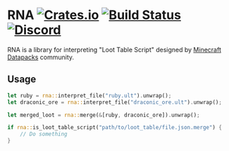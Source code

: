 # RNA [![Crates.io](https://img.shields.io/crates/v/rna)](https://crates.io/crates/rna) [![Build Status](https://travis-ci.com/oOBoomberOo/rna.svg?branch=master)](https://travis-ci.com/oOBoomberOo/rna) [![Discord](https://img.shields.io/discord/428791010244558850?color=blue&label=Discord&logo=discord)](https://discord.gg/56ySADc)

RNA is a library for interpreting "Loot Table Script" designed by [Minecraft Datapacks](https://discord.gg/56ySADc) community.

## Usage

```rust
let ruby = rna::interpret_file("ruby.ult").unwrap();
let draconic_ore = rna::interpret_file("draconic_ore.ult").unwrap();

let merged_loot = rna::merge(&[ruby, draconic_ore]).unwrap();
```

```rust
if rna::is_loot_table_script("path/to/loot_table/file.json.merge") {
    // Do something
}
```
